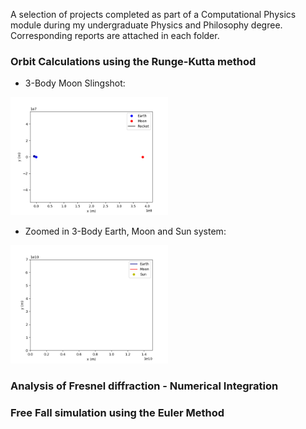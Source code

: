 

A selection of projects completed as part of a Computational Physics module during my undergraduate Physics and Philosophy degree. 
Corresponding reports are attached in each folder. 

### Orbit Calculations using the Runge-Kutta method

- 3-Body Moon Slingshot:

<img src="https://github.com/nicolaegues/BSc-projects/blob/main/runge_kutta_orbits/animations/2D_orbit_part_b.gif" width="50%" height="50%">

- Zoomed in 3-Body Earth, Moon and Sun system:

<img src="https://github.com/nicolaegues/BSc-projects/blob/main/runge_kutta_orbits/animations/2D_orbit_part_d.gif" width="50%" height="50%">


### Analysis of Fresnel diffraction - Numerical Integration

### Free Fall simulation using the Euler Method